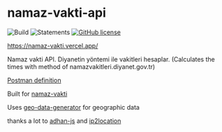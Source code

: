 # namaz-vakti-api

![Build](https://github.com/canbax/namaz-vakti-api/actions/workflows/build-and-test.yml/badge.svg) ![Statements](https://img.shields.io/badge/statements-99.19%25-brightgreen.svg?style=flat) [![GitHub license](https://img.shields.io/badge/license-MIT-blue.svg)](https://github.com/canbax/namaz-vakti-api/blob/main/LICENSE)

https://namaz-vakti.vercel.app/

Namaz vakti API. Diyanetin yöntemi ile vakitleri hesaplar. (Calculates the times with method of namazvakitleri.diyanet.gov.tr)

[Postman definition](https://www.postman.com/canbax/workspace/namaz-vakti-api/api/bf039fea-6768-490b-b11d-11bb031bdd8a)

Built for [namaz-vakti](https://github.com/canbax/namaz-vakti)

Uses [geo-data-generator](https://github.com/canbax/geo-data-generator) for geographic data

thanks a lot to [adhan-js](https://github.com/batoulapps/adhan-js) and [ip2location](https://lite.ip2location.com/)

